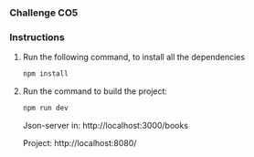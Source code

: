 ### Challenge CO5

### Instructions

1. Run the following command, to install all the dependencies

   ```bash
   npm install
   ```

2. Run the command to build the project:

   ```bash
   npm run dev
   ```

   Json-server in: http://localhost:3000/books

   Project: http://localhost:8080/


